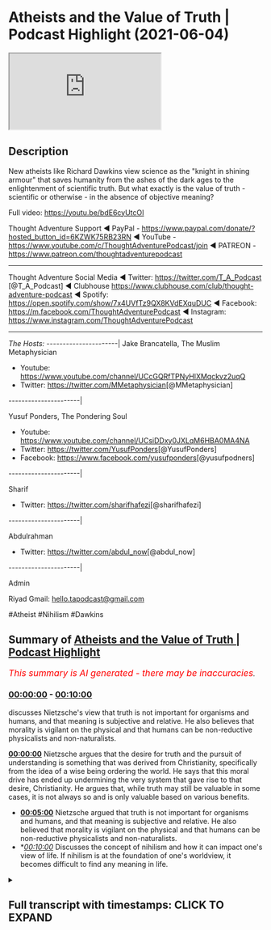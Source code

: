 # Atheists and the Value of Truth | Podcast Highlight (2021-06-04)

<iframe loading='lazy' src='https://www.youtube.com/embed/GS1wzxk5XEs'></iframe>

## Description

New atheists like Richard Dawkins view science as the "knight in shining armour" that saves humanity from the ashes of the dark ages to the enlightenment of scientific truth. But what exactly is the value of truth - scientific or otherwise - in the absence of objective meaning?

Full video: https://youtu.be/bdE6cyUtcOI

Thought Adventure Support
◄ PayPal - https://www.paypal.com/donate/?hosted_button_id=6KZWK75RB23RN 
◄ YouTube - https://www.youtube.com/c/ThoughtAdventurePodcast/join
◄ PATREON - https://www.patreon.com/thoughtadventurepodcast
____________________________________________________________________

Thought Adventure Social Media
◄ Twitter: https://twitter.com/T_A_Podcast​​ [@T_A_Podcast]
◄ Clubhouse https://www.clubhouse.com/club/thought-adventure-podcast
◄ Spotify: https://open.spotify.com/show/7x4UVfTz9QX8KVdEXquDUC
◄ Facebook: https://m.facebook.com/ThoughtAdventurePodcast
◄ Instagram: https://www.instagram.com/ThoughtAdventurePodcast​

----------------------------------------------------------------

*The Hosts:*
----------------------|
Jake Brancatella, The Muslim Metaphysician

- Youtube: https://www.youtube.com/channel/UCcGQRfTPNyHlXMqckvz2uqQ
- Twitter:  https://twitter.com/MMetaphysician​​ [@MMetaphysician]

----------------------|

Yusuf Ponders, The Pondering Soul

- Youtube: https://www.youtube.com/channel/UCsiDDxy0JXLqM6HBA0MA4NA
- Twitter: https://twitter.com/YusufPonders​​ [@YusufPonders]
- Facebook: https://www.facebook.com/yusufponders​ [@yusufpodners]

----------------------|

Sharif

- Twitter: https://twitter.com/sharifhafezi​​ [@sharifhafezi]

----------------------|

Abdulrahman

- Twitter: https://twitter.com/abdul_now​ [@abdul_now]

----------------------|

Admin

Riyad 
Gmail: hello.tapodcast@gmail.com

#Atheist #Nihilism #Dawkins

## Summary of [Atheists and the Value of Truth | Podcast Highlight](https://www.youtube.com/watch?v=GS1wzxk5XEs)


*<span style="color:red; font-size:125%">This summary is AI generated - there may be inaccuracies</span>. [](/)*

### [00:00:00](https://www.youtube.com/watch?v=GS1wzxk5XEs&t=0) - [00:10:00](https://www.youtube.com/watch?v=GS1wzxk5XEs&t=600)

discusses Nietzsche's view that truth is not important for organisms and humans, and that meaning is subjective and relative. He also believes that morality is vigilant on the physical and that humans can be non-reductive physicalists and non-naturalists.

**[00:00:00](https://www.youtube.com/watch?v=GS1wzxk5XEs&t=0)** Nietzsche argues that the desire for truth and the pursuit of understanding is something that was derived from Christianity, specifically from the idea of a wise being ordering the world. He says that this moral drive has ended up undermining the very system that gave rise to that desire, Christianity. He argues that, while truth may still be valuable in some cases, it is not always so and is only valuable based on various benefits.
* **[00:05:00](https://www.youtube.com/watch?v=GS1wzxk5XEs&t=300)** Nietzsche argued that truth is not important for organisms and humans, and that meaning is subjective and relative. He also believed that morality is vigilant on the physical and that humans can be non-reductive physicalists and non-naturalists.
* **[00:10:00](https://www.youtube.com/watch?v=GS1wzxk5XEs&t=600)* Discusses the concept of nihilism and how it can impact one's view of life. If nihilism is at the foundation of one's worldview, it becomes difficult to find any meaning in life.

<details><summary><h2>Full transcript with timestamps: CLICK TO EXPAND</h2></summary>

[0:00:08](https://youtu.be/GS1wzxk5XEs?t=8) mentioned  
[0:00:09](https://youtu.be/GS1wzxk5XEs?t=9) science being underpinned so the way  
[0:00:10](https://youtu.be/GS1wzxk5XEs?t=10) nietzsche sort of sees  
[0:00:12](https://youtu.be/GS1wzxk5XEs?t=12) science he looks at science as the the  
[0:00:14](https://youtu.be/GS1wzxk5XEs?t=14) corpse of christianity  
[0:00:16](https://youtu.be/GS1wzxk5XEs?t=16) so science for him isn't the this thing  
[0:00:19](https://youtu.be/GS1wzxk5XEs?t=19) that sort of  
[0:00:20](https://youtu.be/GS1wzxk5XEs?t=20) you know like you you see religion like  
[0:00:22](https://youtu.be/GS1wzxk5XEs?t=22) dawkins puts it as if religion's this  
[0:00:24](https://youtu.be/GS1wzxk5XEs?t=24) big nasty dragon and it's  
[0:00:26](https://youtu.be/GS1wzxk5XEs?t=26) trying to kill everything and then  
[0:00:27](https://youtu.be/GS1wzxk5XEs?t=27) you've got um the  
[0:00:29](https://youtu.be/GS1wzxk5XEs?t=29) the knight in shining armor that just  
[0:00:31](https://youtu.be/GS1wzxk5XEs?t=31) rides over the horizon on his  
[0:00:34](https://youtu.be/GS1wzxk5XEs?t=34) his glorious steed and like and this is  
[0:00:37](https://youtu.be/GS1wzxk5XEs?t=37) science and then it runs over and it  
[0:00:39](https://youtu.be/GS1wzxk5XEs?t=39) defeats  
[0:00:40](https://youtu.be/GS1wzxk5XEs?t=40) the dragon and it's like yes and they  
[0:00:42](https://youtu.be/GS1wzxk5XEs?t=42) paint you you get it a lot  
[0:00:44](https://youtu.be/GS1wzxk5XEs?t=44) from these sort of um new atheist types  
[0:00:48](https://youtu.be/GS1wzxk5XEs?t=48) that science is built up as this sort of  
[0:00:50](https://youtu.be/GS1wzxk5XEs?t=50) new being  
[0:00:51](https://youtu.be/GS1wzxk5XEs?t=51) that comes to defeat religion and it and  
[0:00:54](https://youtu.be/GS1wzxk5XEs?t=54) it's not that  
[0:00:55](https://youtu.be/GS1wzxk5XEs?t=55) it's not that it's it's quite the  
[0:00:57](https://youtu.be/GS1wzxk5XEs?t=57) opposite it is  
[0:00:58](https://youtu.be/GS1wzxk5XEs?t=58) what is left off religion um and they  
[0:01:01](https://youtu.be/GS1wzxk5XEs?t=61) don't see this and the way  
[0:01:02](https://youtu.be/GS1wzxk5XEs?t=62) nietzsche describes it he says like  
[0:01:04](https://youtu.be/GS1wzxk5XEs?t=64) listen the the desire for truth  
[0:01:06](https://youtu.be/GS1wzxk5XEs?t=66) seeing truth as a higher value is a  
[0:01:09](https://youtu.be/GS1wzxk5XEs?t=69) moral judgment  
[0:01:11](https://youtu.be/GS1wzxk5XEs?t=71) you have to see truth as good  
[0:01:15](https://youtu.be/GS1wzxk5XEs?t=75) you have to see truth as something that  
[0:01:17](https://youtu.be/GS1wzxk5XEs?t=77) good people want to attain  
[0:01:19](https://youtu.be/GS1wzxk5XEs?t=79) these are all moral statements and this  
[0:01:22](https://youtu.be/GS1wzxk5XEs?t=82) they all like he's arguing  
[0:01:23](https://youtu.be/GS1wzxk5XEs?t=83) in terms of the europeans they derived  
[0:01:25](https://youtu.be/GS1wzxk5XEs?t=85) this from the bible  
[0:01:27](https://youtu.be/GS1wzxk5XEs?t=87) they derived this from the religion and  
[0:01:29](https://youtu.be/GS1wzxk5XEs?t=89) he says this desire  
[0:01:31](https://youtu.be/GS1wzxk5XEs?t=91) to achieve to truth to look at the world  
[0:01:34](https://youtu.be/GS1wzxk5XEs?t=94) as if it's intelligible  
[0:01:36](https://youtu.be/GS1wzxk5XEs?t=96) this derived from christianity as well  
[0:01:38](https://youtu.be/GS1wzxk5XEs?t=98) in europe specifically  
[0:01:39](https://youtu.be/GS1wzxk5XEs?t=99) they saw the world as something that was  
[0:01:41](https://youtu.be/GS1wzxk5XEs?t=101) ordered  
[0:01:42](https://youtu.be/GS1wzxk5XEs?t=102) by a wise being and not as chaotic like  
[0:01:46](https://youtu.be/GS1wzxk5XEs?t=106) the greeks prior to  
[0:01:47](https://youtu.be/GS1wzxk5XEs?t=107) the you know the christian west um they  
[0:01:50](https://youtu.be/GS1wzxk5XEs?t=110) didn't see the world in the same way  
[0:01:52](https://youtu.be/GS1wzxk5XEs?t=112) they saw the world as  
[0:01:53](https://youtu.be/GS1wzxk5XEs?t=113) a very sort of chaotic place  
[0:01:56](https://youtu.be/GS1wzxk5XEs?t=116) not necessarily something that was  
[0:01:57](https://youtu.be/GS1wzxk5XEs?t=117) intelligible um  
[0:01:59](https://youtu.be/GS1wzxk5XEs?t=119) no it was a country christianity gave  
[0:02:01](https://youtu.be/GS1wzxk5XEs?t=121) rise to this  
[0:02:02](https://youtu.be/GS1wzxk5XEs?t=122) way of looking at the world and this  
[0:02:05](https://youtu.be/GS1wzxk5XEs?t=125) moral drive  
[0:02:06](https://youtu.be/GS1wzxk5XEs?t=126) that pushed them towards wanting to  
[0:02:07](https://youtu.be/GS1wzxk5XEs?t=127) achieve truth  
[0:02:09](https://youtu.be/GS1wzxk5XEs?t=129) but then it's sort of the the sting  
[0:02:12](https://youtu.be/GS1wzxk5XEs?t=132) turns itself against like the you know  
[0:02:14](https://youtu.be/GS1wzxk5XEs?t=134) the bee that stings itself  
[0:02:16](https://youtu.be/GS1wzxk5XEs?t=136) he says this moral um drive  
[0:02:19](https://youtu.be/GS1wzxk5XEs?t=139) that gave rise to the obsession with  
[0:02:21](https://youtu.be/GS1wzxk5XEs?t=141) truth  
[0:02:22](https://youtu.be/GS1wzxk5XEs?t=142) and reason in the west um  
[0:02:25](https://youtu.be/GS1wzxk5XEs?t=145) ended up undermining the very system  
[0:02:27](https://youtu.be/GS1wzxk5XEs?t=147) which gave rise to that moral drive that  
[0:02:29](https://youtu.be/GS1wzxk5XEs?t=149) is christianity  
[0:02:30](https://youtu.be/GS1wzxk5XEs?t=150) and so it kills itself um yeah but  
[0:02:34](https://youtu.be/GS1wzxk5XEs?t=154) um people are gonna i can imagine what  
[0:02:35](https://youtu.be/GS1wzxk5XEs?t=155) people are gonna say or atheists are  
[0:02:37](https://youtu.be/GS1wzxk5XEs?t=157) gonna say  
[0:02:38](https://youtu.be/GS1wzxk5XEs?t=158) well yeah obviously you know uh atheists  
[0:02:41](https://youtu.be/GS1wzxk5XEs?t=161) can value truth  
[0:02:43](https://youtu.be/GS1wzxk5XEs?t=163) yeah yeah no there's nothing there's  
[0:02:44](https://youtu.be/GS1wzxk5XEs?t=164) something uh that's  
[0:02:46](https://youtu.be/GS1wzxk5XEs?t=166) from christianity so how is the question  
[0:02:52](https://youtu.be/GS1wzxk5XEs?t=172) because the question here is is it  
[0:02:53](https://youtu.be/GS1wzxk5XEs?t=173) necessary why  
[0:02:55](https://youtu.be/GS1wzxk5XEs?t=175) do you need to value truth now within a  
[0:02:58](https://youtu.be/GS1wzxk5XEs?t=178) christian framework  
[0:02:59](https://youtu.be/GS1wzxk5XEs?t=179) it's like well you know if you don't  
[0:03:01](https://youtu.be/GS1wzxk5XEs?t=181) value truth you burn for an eternity  
[0:03:04](https://youtu.be/GS1wzxk5XEs?t=184) like in in terms of the atheist it's  
[0:03:07](https://youtu.be/GS1wzxk5XEs?t=187) instrumental now  
[0:03:08](https://youtu.be/GS1wzxk5XEs?t=188) it's like well what is the point of  
[0:03:10](https://youtu.be/GS1wzxk5XEs?t=190) valuing truth if it's just detrimental  
[0:03:12](https://youtu.be/GS1wzxk5XEs?t=192) to me and everyone i know  
[0:03:14](https://youtu.be/GS1wzxk5XEs?t=194) it you know and there is no necessary  
[0:03:17](https://youtu.be/GS1wzxk5XEs?t=197) drive it's like  
[0:03:18](https://youtu.be/GS1wzxk5XEs?t=198) you know it it becomes instrumental  
[0:03:21](https://youtu.be/GS1wzxk5XEs?t=201) basically and  
[0:03:22](https://youtu.be/GS1wzxk5XEs?t=202) yes there is still the possibility for  
[0:03:24](https://youtu.be/GS1wzxk5XEs?t=204) opening up but  
[0:03:25](https://youtu.be/GS1wzxk5XEs?t=205) there's nothing there's no like fear of  
[0:03:27](https://youtu.be/GS1wzxk5XEs?t=207) eternal damnation it's like  
[0:03:29](https://youtu.be/GS1wzxk5XEs?t=209) well if in this world all of  
[0:03:32](https://youtu.be/GS1wzxk5XEs?t=212) the positives lie in a false  
[0:03:35](https://youtu.be/GS1wzxk5XEs?t=215) notion or in a false um direction to  
[0:03:39](https://youtu.be/GS1wzxk5XEs?t=219) move towards  
[0:03:39](https://youtu.be/GS1wzxk5XEs?t=219) a lie then there's very little  
[0:03:42](https://youtu.be/GS1wzxk5XEs?t=222) motivation  
[0:03:43](https://youtu.be/GS1wzxk5XEs?t=223) if you think of it from a utilitarian  
[0:03:44](https://youtu.be/GS1wzxk5XEs?t=224) perspective like you move towards the  
[0:03:47](https://youtu.be/GS1wzxk5XEs?t=227) lie  
[0:03:48](https://youtu.be/GS1wzxk5XEs?t=228) then there's all of this pleasure that  
[0:03:49](https://youtu.be/GS1wzxk5XEs?t=229) derives from it if you move towards the  
[0:03:51](https://youtu.be/GS1wzxk5XEs?t=231) truth there's all of this pain and  
[0:03:52](https://youtu.be/GS1wzxk5XEs?t=232) there's suffering  
[0:03:54](https://youtu.be/GS1wzxk5XEs?t=234) like if you're a utilitarian and you're  
[0:03:56](https://youtu.be/GS1wzxk5XEs?t=236) you're fixed in the dunya you're fixed  
[0:03:58](https://youtu.be/GS1wzxk5XEs?t=238) in the world  
[0:03:59](https://youtu.be/GS1wzxk5XEs?t=239) at what point would you want to continue  
[0:04:01](https://youtu.be/GS1wzxk5XEs?t=241) to value truth there  
[0:04:03](https://youtu.be/GS1wzxk5XEs?t=243) it becomes you know if you don't believe  
[0:04:06](https://youtu.be/GS1wzxk5XEs?t=246) in  
[0:04:06](https://youtu.be/GS1wzxk5XEs?t=246) uh sort of any justice in an afterlife  
[0:04:10](https://youtu.be/GS1wzxk5XEs?t=250) it's like well you know why would you  
[0:04:12](https://youtu.be/GS1wzxk5XEs?t=252) keep on to this thing  
[0:04:14](https://youtu.be/GS1wzxk5XEs?t=254) if it's completely detrimental i get and  
[0:04:16](https://youtu.be/GS1wzxk5XEs?t=256) that's not to say  
[0:04:17](https://youtu.be/GS1wzxk5XEs?t=257) um obviously there's certain examples  
[0:04:19](https://youtu.be/GS1wzxk5XEs?t=259) where this might  
[0:04:20](https://youtu.be/GS1wzxk5XEs?t=260) be the case but there's it's just  
[0:04:24](https://youtu.be/GS1wzxk5XEs?t=264) it's not necessary it's basically the  
[0:04:25](https://youtu.be/GS1wzxk5XEs?t=265) point and because there's  
[0:04:28](https://youtu.be/GS1wzxk5XEs?t=268) yeah so from my understanding is that  
[0:04:29](https://youtu.be/GS1wzxk5XEs?t=269) when you turn around and ask the  
[0:04:30](https://youtu.be/GS1wzxk5XEs?t=270) question why should you value  
[0:04:32](https://youtu.be/GS1wzxk5XEs?t=272) truth uh a lot of people divorced of a  
[0:04:35](https://youtu.be/GS1wzxk5XEs?t=275) particular religious belief will turn  
[0:04:36](https://youtu.be/GS1wzxk5XEs?t=276) around and say  
[0:04:37](https://youtu.be/GS1wzxk5XEs?t=277) well it's beneficial it's beneficial for  
[0:04:41](https://youtu.be/GS1wzxk5XEs?t=281) going human beings it's not always yeah  
[0:04:42](https://youtu.be/GS1wzxk5XEs?t=282) that's right so what you're saying is  
[0:04:44](https://youtu.be/GS1wzxk5XEs?t=284) actually well okay if it wasn't  
[0:04:46](https://youtu.be/GS1wzxk5XEs?t=286) beneficial let's just say it wasn't  
[0:04:47](https://youtu.be/GS1wzxk5XEs?t=287) beneficial just for the  
[0:04:49](https://youtu.be/GS1wzxk5XEs?t=289) sake of the argument would it be still  
[0:04:52](https://youtu.be/GS1wzxk5XEs?t=292) valuable  
[0:04:53](https://youtu.be/GS1wzxk5XEs?t=293) and then you're saying well it's not  
[0:04:54](https://youtu.be/GS1wzxk5XEs?t=294) valuable anymore so then truth  
[0:04:56](https://youtu.be/GS1wzxk5XEs?t=296) is only valuable based upon various  
[0:04:59](https://youtu.be/GS1wzxk5XEs?t=299) benefits and then you can give examples  
[0:05:01](https://youtu.be/GS1wzxk5XEs?t=301) and i think even donald hoffman who's a  
[0:05:04](https://youtu.be/GS1wzxk5XEs?t=304) professor in  
[0:05:05](https://youtu.be/GS1wzxk5XEs?t=305) neuroscience and philosophy of science  
[0:05:07](https://youtu.be/GS1wzxk5XEs?t=307) he talks about  
[0:05:09](https://youtu.be/GS1wzxk5XEs?t=309) this idea that evolution adapts to  
[0:05:11](https://youtu.be/GS1wzxk5XEs?t=311) survival not adapts to truth-finding  
[0:05:15](https://youtu.be/GS1wzxk5XEs?t=315) so you know he gave a particular  
[0:05:17](https://youtu.be/GS1wzxk5XEs?t=317) mathematical model in which he  
[0:05:19](https://youtu.be/GS1wzxk5XEs?t=319) demonstrated how  
[0:05:20](https://youtu.be/GS1wzxk5XEs?t=320) an organism that is able to see reality  
[0:05:22](https://youtu.be/GS1wzxk5XEs?t=322) as it is is  
[0:05:24](https://youtu.be/GS1wzxk5XEs?t=324) less likely to survive than an organism  
[0:05:26](https://youtu.be/GS1wzxk5XEs?t=326) that's more adopted to survival  
[0:05:28](https://youtu.be/GS1wzxk5XEs?t=328) even if it's less correlated to truth so  
[0:05:31](https://youtu.be/GS1wzxk5XEs?t=331) truth-finding  
[0:05:32](https://youtu.be/GS1wzxk5XEs?t=332) is not necessary for organisms and human  
[0:05:36](https://youtu.be/GS1wzxk5XEs?t=336) beings in order to have benefit and so  
[0:05:38](https://youtu.be/GS1wzxk5XEs?t=338) he's basically  
[0:05:39](https://youtu.be/GS1wzxk5XEs?t=339) his argument is how we see the world is  
[0:05:41](https://youtu.be/GS1wzxk5XEs?t=341) not really  
[0:05:42](https://youtu.be/GS1wzxk5XEs?t=342) how the world is it's just how we've  
[0:05:45](https://youtu.be/GS1wzxk5XEs?t=345) evolved to perceive it  
[0:05:46](https://youtu.be/GS1wzxk5XEs?t=346) you know as like a user interface of the  
[0:05:49](https://youtu.be/GS1wzxk5XEs?t=349) world so  
[0:05:50](https://youtu.be/GS1wzxk5XEs?t=350) truth therefore becomes something that's  
[0:05:52](https://youtu.be/GS1wzxk5XEs?t=352) not even valued  
[0:05:54](https://youtu.be/GS1wzxk5XEs?t=354) as a necessary thing as as you mentioned  
[0:05:57](https://youtu.be/GS1wzxk5XEs?t=357) yourself  
[0:05:58](https://youtu.be/GS1wzxk5XEs?t=358) and if that i think i think if i could  
[0:06:00](https://youtu.be/GS1wzxk5XEs?t=360) just  
[0:06:01](https://youtu.be/GS1wzxk5XEs?t=361) if if i could just add to that shift the  
[0:06:02](https://youtu.be/GS1wzxk5XEs?t=362) the idea that the truth like the  
[0:06:06](https://youtu.be/GS1wzxk5XEs?t=366) truth seeking and why we ought to seek  
[0:06:07](https://youtu.be/GS1wzxk5XEs?t=367) truth right um  
[0:06:09](https://youtu.be/GS1wzxk5XEs?t=369) is it's it's not that um for  
[0:06:13](https://youtu.be/GS1wzxk5XEs?t=373) the the nihilist or or or or fernica  
[0:06:16](https://youtu.be/GS1wzxk5XEs?t=376) it's it's not that  
[0:06:17](https://youtu.be/GS1wzxk5XEs?t=377) it doesn't matter it's that it restricts  
[0:06:21](https://youtu.be/GS1wzxk5XEs?t=381) you  
[0:06:21](https://youtu.be/GS1wzxk5XEs?t=381) right so the the idea is that the  
[0:06:24](https://youtu.be/GS1wzxk5XEs?t=384) problem  
[0:06:25](https://youtu.be/GS1wzxk5XEs?t=385) when you guys seek truth it's gonna take  
[0:06:27](https://youtu.be/GS1wzxk5XEs?t=387) you to this  
[0:06:28](https://youtu.be/GS1wzxk5XEs?t=388) conclusion that these mythologies are  
[0:06:31](https://youtu.be/GS1wzxk5XEs?t=391) false  
[0:06:32](https://youtu.be/GS1wzxk5XEs?t=392) right that there is no true there is no  
[0:06:34](https://youtu.be/GS1wzxk5XEs?t=394) ultimate truth in the world that we  
[0:06:35](https://youtu.be/GS1wzxk5XEs?t=395) that you know gives us meaning and that  
[0:06:38](https://youtu.be/GS1wzxk5XEs?t=398) conclusion if truth does matter  
[0:06:40](https://youtu.be/GS1wzxk5XEs?t=400) you should follow the implications of  
[0:06:42](https://youtu.be/GS1wzxk5XEs?t=402) that truth  
[0:06:43](https://youtu.be/GS1wzxk5XEs?t=403) where it leads you to and you should  
[0:06:45](https://youtu.be/GS1wzxk5XEs?t=405) become a nihilist and just you know  
[0:06:47](https://youtu.be/GS1wzxk5XEs?t=407) and it's going to take you to very bad  
[0:06:48](https://youtu.be/GS1wzxk5XEs?t=408) places that's that's  
[0:06:50](https://youtu.be/GS1wzxk5XEs?t=410) that i think was nietzsche's idea and  
[0:06:52](https://youtu.be/GS1wzxk5XEs?t=412) that's why he didn't  
[0:06:54](https://youtu.be/GS1wzxk5XEs?t=414) truth wasn't the priority for him right  
[0:06:56](https://youtu.be/GS1wzxk5XEs?t=416) so for him it was like  
[0:06:57](https://youtu.be/GS1wzxk5XEs?t=417) okay truth matters but in as yusuf put  
[0:07:01](https://youtu.be/GS1wzxk5XEs?t=421) it in like a  
[0:07:02](https://youtu.be/GS1wzxk5XEs?t=422) instrumentalist manner like as far  
[0:07:05](https://youtu.be/GS1wzxk5XEs?t=425) as it helps you useful you know achieve  
[0:07:08](https://youtu.be/GS1wzxk5XEs?t=428) your drives right achieve  
[0:07:10](https://youtu.be/GS1wzxk5XEs?t=430) your your your desires and and uh and  
[0:07:13](https://youtu.be/GS1wzxk5XEs?t=433) but  
[0:07:13](https://youtu.be/GS1wzxk5XEs?t=433) that has serious implications for  
[0:07:16](https://youtu.be/GS1wzxk5XEs?t=436) morality for example right  
[0:07:18](https://youtu.be/GS1wzxk5XEs?t=438) and and it is at the end of the day like  
[0:07:20](https://youtu.be/GS1wzxk5XEs?t=440) like like there's  
[0:07:22](https://youtu.be/GS1wzxk5XEs?t=442) you know in terms of cosmic nihilism  
[0:07:24](https://youtu.be/GS1wzxk5XEs?t=444) right which is  
[0:07:25](https://youtu.be/GS1wzxk5XEs?t=445) which is an extreme version of  
[0:07:26](https://youtu.be/GS1wzxk5XEs?t=446) existential nihilism that does have a  
[0:07:29](https://youtu.be/GS1wzxk5XEs?t=449) huge psychological  
[0:07:30](https://youtu.be/GS1wzxk5XEs?t=450) implication on humans right the fact  
[0:07:32](https://youtu.be/GS1wzxk5XEs?t=452) that you're me your  
[0:07:33](https://youtu.be/GS1wzxk5XEs?t=453) your existence is utterly meaningless on  
[0:07:36](https://youtu.be/GS1wzxk5XEs?t=456) a cosmic scale  
[0:07:38](https://youtu.be/GS1wzxk5XEs?t=458) uh so if it's meaningless on a cosmic  
[0:07:40](https://youtu.be/GS1wzxk5XEs?t=460) scale why would you even  
[0:07:41](https://youtu.be/GS1wzxk5XEs?t=461) value meaning of truth for morality  
[0:07:45](https://youtu.be/GS1wzxk5XEs?t=465) on an individual skill yeah yeah the the  
[0:07:48](https://youtu.be/GS1wzxk5XEs?t=468) the idea is that the  
[0:07:49](https://youtu.be/GS1wzxk5XEs?t=469) existentialist tries to get out of this  
[0:07:51](https://youtu.be/GS1wzxk5XEs?t=471) by by by saying that what wait you're  
[0:07:53](https://youtu.be/GS1wzxk5XEs?t=473) you guys are ignoring the subjective  
[0:07:55](https://youtu.be/GS1wzxk5XEs?t=475) aspect  
[0:07:55](https://youtu.be/GS1wzxk5XEs?t=475) of meaning it's it's objective why why  
[0:07:57](https://youtu.be/GS1wzxk5XEs?t=477) why should it be relative to the cosmos  
[0:08:00](https://youtu.be/GS1wzxk5XEs?t=480) but then the problem is you're going to  
[0:08:01](https://youtu.be/GS1wzxk5XEs?t=481) be going in circles again you're back  
[0:08:03](https://youtu.be/GS1wzxk5XEs?t=483) where you started you're trying to  
[0:08:04](https://youtu.be/GS1wzxk5XEs?t=484) you again get to create this  
[0:08:06](https://youtu.be/GS1wzxk5XEs?t=486) metanarrative you can't however you are  
[0:08:08](https://youtu.be/GS1wzxk5XEs?t=488) going to try to create meaning  
[0:08:10](https://youtu.be/GS1wzxk5XEs?t=490) you will create this story this  
[0:08:13](https://youtu.be/GS1wzxk5XEs?t=493) mythology  
[0:08:14](https://youtu.be/GS1wzxk5XEs?t=494) about why a certain truth matters like  
[0:08:17](https://youtu.be/GS1wzxk5XEs?t=497) for example why happiness matters  
[0:08:19](https://youtu.be/GS1wzxk5XEs?t=499) and and you are going to stick to that  
[0:08:21](https://youtu.be/GS1wzxk5XEs?t=501) as some kind of transcendent truth  
[0:08:23](https://youtu.be/GS1wzxk5XEs?t=503) and and the issues you're going to face  
[0:08:25](https://youtu.be/GS1wzxk5XEs?t=505) if you're concerned with metaphysics and  
[0:08:27](https://youtu.be/GS1wzxk5XEs?t=507) truth  
[0:08:28](https://youtu.be/GS1wzxk5XEs?t=508) the difficulty of uh you know validating  
[0:08:32](https://youtu.be/GS1wzxk5XEs?t=512) such meaning  
[0:08:32](https://youtu.be/GS1wzxk5XEs?t=512) on a materialistic world i mean a lot of  
[0:08:35](https://youtu.be/GS1wzxk5XEs?t=515) people have attempted to do that i don't  
[0:08:37](https://youtu.be/GS1wzxk5XEs?t=517) want to  
[0:08:38](https://youtu.be/GS1wzxk5XEs?t=518) i don't excuse me i don't want to like  
[0:08:40](https://youtu.be/GS1wzxk5XEs?t=520) straw man or oversimplify  
[0:08:42](https://youtu.be/GS1wzxk5XEs?t=522) their position but in my view uh uh i  
[0:08:45](https://youtu.be/GS1wzxk5XEs?t=525) think it's very difficult to make it  
[0:08:46](https://youtu.be/GS1wzxk5XEs?t=526) work well i mean it's it's one of two  
[0:08:48](https://youtu.be/GS1wzxk5XEs?t=528) options you're either going to  
[0:08:50](https://youtu.be/GS1wzxk5XEs?t=530) say it's it's a it's a just it's a  
[0:08:52](https://youtu.be/GS1wzxk5XEs?t=532) useful fiction  
[0:08:54](https://youtu.be/GS1wzxk5XEs?t=534) or you're going to try to say to just  
[0:08:57](https://youtu.be/GS1wzxk5XEs?t=537) make some kind of uh you know ad hoc  
[0:08:59](https://youtu.be/GS1wzxk5XEs?t=539) assertion that it's just  
[0:09:02](https://youtu.be/GS1wzxk5XEs?t=542) it's just they're just like what what  
[0:09:04](https://youtu.be/GS1wzxk5XEs?t=544) some materials do with consciousness  
[0:09:05](https://youtu.be/GS1wzxk5XEs?t=545) that it just it's just an emergent  
[0:09:07](https://youtu.be/GS1wzxk5XEs?t=547) property with with no further  
[0:09:09](https://youtu.be/GS1wzxk5XEs?t=549) explanation required whatsoever so  
[0:09:10](https://youtu.be/GS1wzxk5XEs?t=550) morality just  
[0:09:12](https://youtu.be/GS1wzxk5XEs?t=552) is just super vigilant on the physical  
[0:09:14](https://youtu.be/GS1wzxk5XEs?t=554) and we can just call ourselves  
[0:09:15](https://youtu.be/GS1wzxk5XEs?t=555) non-reductive physicalists  
[0:09:17](https://youtu.be/GS1wzxk5XEs?t=557) and non-naturalists in that sense so  
[0:09:20](https://youtu.be/GS1wzxk5XEs?t=560) excuse me again  
[0:09:21](https://youtu.be/GS1wzxk5XEs?t=561) uh so so the problem that's that's i  
[0:09:23](https://youtu.be/GS1wzxk5XEs?t=563) think the problem it's not that truth  
[0:09:25](https://youtu.be/GS1wzxk5XEs?t=565) doesn't matter  
[0:09:26](https://youtu.be/GS1wzxk5XEs?t=566) it's that truth is going to lead us to  
[0:09:28](https://youtu.be/GS1wzxk5XEs?t=568) this you know this this  
[0:09:30](https://youtu.be/GS1wzxk5XEs?t=570) uh skepticism right this this  
[0:09:33](https://youtu.be/GS1wzxk5XEs?t=573) nihilism about the world right there's  
[0:09:34](https://youtu.be/GS1wzxk5XEs?t=574) there's no ultimate meaning and i think  
[0:09:36](https://youtu.be/GS1wzxk5XEs?t=576) that is the fundamental presumption that  
[0:09:39](https://youtu.be/GS1wzxk5XEs?t=579) that nietzsche has  
[0:09:40](https://youtu.be/GS1wzxk5XEs?t=580) i just want to add on what you said  
[0:09:41](https://youtu.be/GS1wzxk5XEs?t=581) there so this idea of it being  
[0:09:43](https://youtu.be/GS1wzxk5XEs?t=583) restrictive is is  
[0:09:45](https://youtu.be/GS1wzxk5XEs?t=585) a really really important point so it's  
[0:09:48](https://youtu.be/GS1wzxk5XEs?t=588) like when it comes to someone because  
[0:09:49](https://youtu.be/GS1wzxk5XEs?t=589) nietzsche's whole process was basically  
[0:09:51](https://youtu.be/GS1wzxk5XEs?t=591) and there's going to be this um the  
[0:09:53](https://youtu.be/GS1wzxk5XEs?t=593) destroying of the status quo in terms of  
[0:09:55](https://youtu.be/GS1wzxk5XEs?t=595) what the values are  
[0:09:56](https://youtu.be/GS1wzxk5XEs?t=596) in society and then the society would  
[0:09:59](https://youtu.be/GS1wzxk5XEs?t=599) have to go through this process of  
[0:10:00](https://youtu.be/GS1wzxk5XEs?t=600) reevaluation of values now in that  
[0:10:03](https://youtu.be/GS1wzxk5XEs?t=603) reevaluation  
[0:10:04](https://youtu.be/GS1wzxk5XEs?t=604) truth doesn't have to be valued if you  
[0:10:07](https://youtu.be/GS1wzxk5XEs?t=607) find it something restrictive  
[0:10:09](https://youtu.be/GS1wzxk5XEs?t=609) then you can continue to build a new  
[0:10:12](https://youtu.be/GS1wzxk5XEs?t=612) value system where truth doesn't play a  
[0:10:13](https://youtu.be/GS1wzxk5XEs?t=613) part in it  
[0:10:14](https://youtu.be/GS1wzxk5XEs?t=614) and that you don't have to maybe because  
[0:10:17](https://youtu.be/GS1wzxk5XEs?t=617) you do  
[0:10:18](https://youtu.be/GS1wzxk5XEs?t=618) you don't like the things that you know  
[0:10:20](https://youtu.be/GS1wzxk5XEs?t=620) come out of that but people don't for  
[0:10:22](https://youtu.be/GS1wzxk5XEs?t=622) example  
[0:10:22](https://youtu.be/GS1wzxk5XEs?t=622) this idea that um and we need to touch  
[0:10:25](https://youtu.be/GS1wzxk5XEs?t=625) on this as well that why if there's a  
[0:10:26](https://youtu.be/GS1wzxk5XEs?t=626) cosmic nihilism does that  
[0:10:28](https://youtu.be/GS1wzxk5XEs?t=628) necessarily entail existential nihilism  
[0:10:31](https://youtu.be/GS1wzxk5XEs?t=631) on like a personal level  
[0:10:33](https://youtu.be/GS1wzxk5XEs?t=633) and and the reason is is like if you  
[0:10:36](https://youtu.be/GS1wzxk5XEs?t=636) want to feel  
[0:10:37](https://youtu.be/GS1wzxk5XEs?t=637) meaning in a um in an authentic manner  
[0:10:40](https://youtu.be/GS1wzxk5XEs?t=640) it becomes impossible when you  
[0:10:42](https://youtu.be/GS1wzxk5XEs?t=642) understand that or  
[0:10:44](https://youtu.be/GS1wzxk5XEs?t=644) you've come to an understanding where  
[0:10:45](https://youtu.be/GS1wzxk5XEs?t=645) you see the world as nothing but  
[0:10:47](https://youtu.be/GS1wzxk5XEs?t=647) um being on the foundational level just  
[0:10:50](https://youtu.be/GS1wzxk5XEs?t=650) empty matter there's no conscious push  
[0:10:52](https://youtu.be/GS1wzxk5XEs?t=652) it's all random atoms hitting each other  
[0:10:55](https://youtu.be/GS1wzxk5XEs?t=655) it's all chaos it's all absurd  
[0:10:57](https://youtu.be/GS1wzxk5XEs?t=657) if you've got this notion off the absurd  
[0:10:59](https://youtu.be/GS1wzxk5XEs?t=659) at the foundation of  
[0:11:00](https://youtu.be/GS1wzxk5XEs?t=660) everything any meaning that you build on  
[0:11:02](https://youtu.be/GS1wzxk5XEs?t=662) top of that  
[0:11:03](https://youtu.be/GS1wzxk5XEs?t=663) becomes necessarily an act like child's  
[0:11:07](https://youtu.be/GS1wzxk5XEs?t=667) play  
[0:11:08](https://youtu.be/GS1wzxk5XEs?t=668) like the children on the playground when  
[0:11:10](https://youtu.be/GS1wzxk5XEs?t=670) they're playing make-believe you can't  
[0:11:12](https://youtu.be/GS1wzxk5XEs?t=672) there's that's always at the back of  
[0:11:13](https://youtu.be/GS1wzxk5XEs?t=673) your head and if it's  
[0:11:15](https://youtu.be/GS1wzxk5XEs?t=675) at the back of your head unless you you  
[0:11:17](https://youtu.be/GS1wzxk5XEs?t=677) build a wall between you and it  
[0:11:19](https://youtu.be/GS1wzxk5XEs?t=679) then yeah you can you can you can't play  
[0:11:22](https://youtu.be/GS1wzxk5XEs?t=682) with meaning in an authentic manner  
[0:11:33](https://youtu.be/GS1wzxk5XEs?t=693) you  
</details>